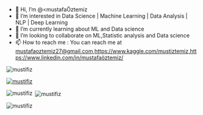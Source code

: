 - 👋 Hi, I’m @<mustafaÖztemiz
- 👀 I’m interested in Data Science | Machine Learning | Data Analysis | NLP | Deep Learning
- 🌱 I’m currently learning about ML and Data science
- 💞️ I’m looking to collaborate on ML,Statistic analysis and Data science
- 📫 How to reach me : You can reach me at mustafaoztemiz27@gmail.com,https://www.kaggle.com/mustiztemiz,https://www.linkedin.com/in/mustafaöztemiz/

<p align="left"> <img src="https://komarev.com/ghpvc/?username=CagriKaradeniz&label=Profile%20views&color=0e75b6&style=flat" alt="mustifiz" /> </p>

<p align="left"> <a href="https://github.com/ryo-ma/github-profile-trophy"><img src="https://github.com/mustifiz" alt="mustifiz" /></a> </p>

<p><img align="left" src="https://github-readme-stats.vercel.app/api/top-langs?username=mustifiz&show_icons=true&locale=en&layout=compact" alt="mustifiz" /></p>

<p>&nbsp;<img align="center" src="https://github-readme-stats.vercel.app/api?username=mustifiz&show_icons=true&locale=en" alt="mustifiz" /></p>

<p><img align="center" src="https://github-readme-streak-stats.herokuapp.com/?user=mustifiz&" alt="mustifiz" /></p>

<!---
mustifiz is a ✨ special ✨ repository because its `README.md` (this file) appears on your GitHub profile.
You can click the Preview link to take a look at your changes.
--->
